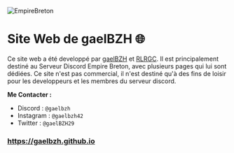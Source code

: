 ![EmpireBreton](https://gaelbzh.github.io/Images/Icone.png)

# Site Web de gaelBZH 🌐
Ce site web a été developpé par [gaelBZH](https://github.com/gaelBZH) et [RLRGC](https://github.com/RLRGC). Il est principalement destiné au Serveur Discord Empire Breton, avec plusieurs pages qui lui sont dédiées. Ce site n'est pas commercial, il n'est destiné qu'à des fins de loisir pour les developpeurs et les membres du serveur discord.

__Me Contacter :__
- Discord : `@gaelbzh`
- Instagram : `@gaelbzh42`
- Twitter : `@gaelBZH29`

### https://gaelbzh.github.io
